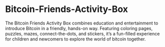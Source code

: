 # Bitcoin-Friends-Activity-Box
The Bitcoin Friends Activity Box combines education and entertainment to introduce Bitcoin in a friendly, hands-on way. Featuring coloring pages, puzzles, mazes, connect-the-dots, and stickers, it’s a fun-filled experience for children and newcomers to explore the world of bitcoin together.
